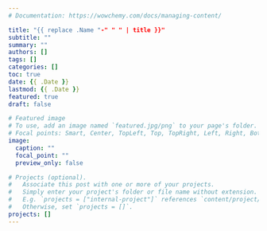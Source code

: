 ```yaml
---
# Documentation: https://wowchemy.com/docs/managing-content/

title: "{{ replace .Name "-" " " | title }}"
subtitle: ""
summary: ""
authors: []
tags: []
categories: []
toc: true
date: {{ .Date }}
lastmod: {{ .Date }}
featured: true
draft: false

# Featured image
# To use, add an image named `featured.jpg/png` to your page's folder.
# Focal points: Smart, Center, TopLeft, Top, TopRight, Left, Right, BottomLeft, Bottom, BottomRight.
image:
  caption: ""
  focal_point: ""
  preview_only: false

# Projects (optional).
#   Associate this post with one or more of your projects.
#   Simply enter your project's folder or file name without extension.
#   E.g. `projects = ["internal-project"]` references `content/project/deep-learning/index.md`.
#   Otherwise, set `projects = []`.
projects: []
---
```

